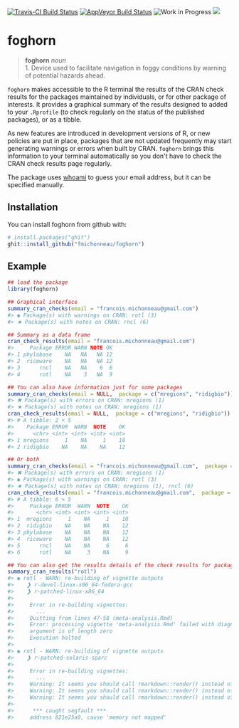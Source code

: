 
<!-- README.md is generated from README.Rmd. Please edit that file -->
[![Travis-CI Build Status](https://travis-ci.org/fmichonneau/foghorn.svg?branch=master)](https://travis-ci.org/fmichonneau/foghorn) [![AppVeyor Build Status](https://ci.appveyor.com/api/projects/status/github/fmichonneau/foghorn?branch=master&svg=true)](https://ci.appveyor.com/project/fmichonneau/foghorn) ![Work in Progress](https://img.shields.io/badge/status-work%20in%20progress-yellow.svg) [![](http://www.r-pkg.org/badges/version/foghorn)](http://www.r-pkg.org/pkg/foghorn)

foghorn
=======

> **foghorn** *noun* <br> 1. Device used to facilitate navigation in foggy conditions by warning of potential hazards ahead.

`foghorn` makes accessible to the R terminal the results of the CRAN check results for the packages maintained by individuals, or for other package of interests. It provides a graphical summary of the results designed to added to your `.Rprofile` (to check regularly on the status of the published packages), or as a tibble.

As new features are introduced in development versions of R, or new policies are put in place, packages that are not updated frequently may start generating warnings or errors when built by CRAN. `foghorn` brings this information to your terminal automatically so you don't have to check the CRAN check results page regularly.

The package uses [whoami](https://cran.r-project.org/package=whoami) to guess your email address, but it can be specified manually.

Installation
------------

You can install foghorn from github with:

``` r
# install.packages("ghit")
ghit::install_github("fmichonneau/foghorn")
```

Example
-------

``` r
## load the package
library(foghorn)

## Graphical interface
summary_cran_checks(email = "francois.michonneau@gmail.com")
#> ◉ Package(s) with warnings on CRAN: rotl (3)
#> ★ Package(s) with notes on CRAN: rncl (6)

## Summary as a data frame
cran_check_results(email = "francois.michonneau@gmail.com")
#>     Package ERROR WARN NOTE OK
#> 1 phylobase    NA   NA   NA 12
#> 2  riceware    NA   NA   NA 12
#> 3      rncl    NA   NA    6  6
#> 4      rotl    NA    3   NA  9

## You can also have information just for some packages
summary_cran_checks(email = NULL,  package = c("mregions", "ridigbio"))
#> ✖ Package(s) with errors on CRAN: mregions (1)
#> ★ Package(s) with notes on CRAN: mregions (1)
cran_check_results(email = NULL,  package = c("mregions", "ridigbio"))
#> # A tibble: 2 × 5
#>    Package ERROR  WARN  NOTE    OK
#>      <chr> <int> <int> <int> <int>
#> 1 mregions     1    NA     1    10
#> 2 ridigbio    NA    NA    NA    12

## Or both
summary_cran_checks(email = "francois.michonneau@gmail.com",  package = c("mregions", "ridigbio"))
#> ✖ Package(s) with errors on CRAN: mregions (1)
#> ◉ Package(s) with warnings on CRAN: rotl (3)
#> ★ Package(s) with notes on CRAN: mregions (1), rncl (6)
cran_check_results(email = "francois.michonneau@gmail.com",  package = c("mregions", "ridigbio"))
#> # A tibble: 6 × 5
#>     Package ERROR  WARN  NOTE    OK
#>       <chr> <int> <int> <int> <int>
#> 1  mregions     1    NA     1    10
#> 2  ridigbio    NA    NA    NA    12
#> 3 phylobase    NA    NA    NA    12
#> 4  riceware    NA    NA    NA    12
#> 5      rncl    NA    NA     6     6
#> 6      rotl    NA     3    NA     9

## You can also get the results details of the check results for packages:
summary_cran_results("rotl")
#> ◉ rotl - WARN: re-building of vignette outputs
#>    ❯ r-devel-linux-x86_64-fedora-gcc 
#>    ❯ r-patched-linux-x86_64 
#> 
#>     Error in re-building vignettes:
#>       ...
#>     Quitting from lines 47-58 (meta-analysis.Rmd) 
#>     Error: processing vignette 'meta-analysis.Rmd' failed with diagnostics:
#>     argument is of length zero
#>     Execution halted
#> 
#> ◉ rotl - WARN: re-building of vignette outputs
#>    ❯ r-patched-solaris-sparc 
#> 
#>     Error in re-building vignettes:
#>       ...
#>     Warning: It seems you should call rmarkdown::render() instead of knitr::knit2html() because data_mashups.Rmd appears to be an R Markdown v2 document.
#>     Warning: It seems you should call rmarkdown::render() instead of knitr::knit2html() because how-to-use-rotl.Rmd appears to be an R Markdown v2 document.
#>     Warning: It seems you should call rmarkdown::render() instead of knitr::knit2html() because meta-analysis.Rmd appears to be an R Markdown v2 document.
#>     
#>      *** caught segfault ***
#>     address 821e25a0, cause 'memory not mapped'
```
